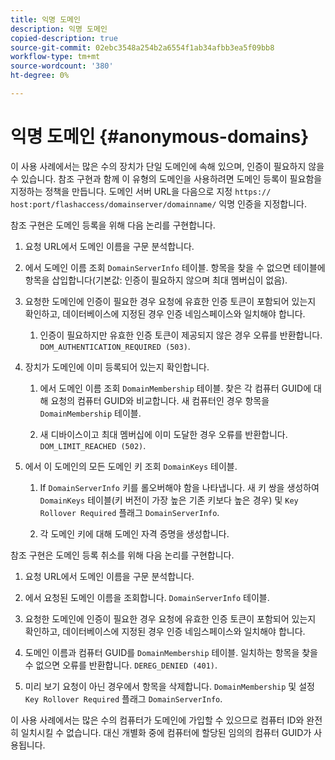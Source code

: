 ```yaml
---
title: 익명 도메인
description: 익명 도메인
copied-description: true
source-git-commit: 02ebc3548a254b2a6554f1ab34afbb3ea5f09bb8
workflow-type: tm+mt
source-wordcount: '380'
ht-degree: 0%

---
```


# 익명 도메인 {#anonymous-domains}

이 사용 사례에서는 많은 수의 장치가 단일 도메인에 속해 있으며, 인증이 필요하지 않을 수 있습니다. 참조 구현과 함께 이 유형의 도메인을 사용하려면 도메인 등록이 필요함을 지정하는 정책을 만듭니다. 도메인 서버 URL을 다음으로 지정 `https:// host:port/flashaccess/domainserver/domainname/` 익명 인증을 지정합니다.

참조 구현은 도메인 등록을 위해 다음 논리를 구현합니다.

1. 요청 URL에서 도메인 이름을 구문 분석합니다.
1. 에서 도메인 이름 조회 `DomainServerInfo` 테이블. 항목을 찾을 수 없으면 테이블에 항목을 삽입합니다(기본값: 인증이 필요하지 않으며 최대 멤버십이 없음).
1. 요청한 도메인에 인증이 필요한 경우 요청에 유효한 인증 토큰이 포함되어 있는지 확인하고, 데이터베이스에 지정된 경우 인증 네임스페이스와 일치해야 합니다.

   1. 인증이 필요하지만 유효한 인증 토큰이 제공되지 않은 경우 오류를 반환합니다. `DOM_AUTHENTICATION_REQUIRED (503)`.

1. 장치가 도메인에 이미 등록되어 있는지 확인합니다.

   1. 에서 도메인 이름 조회 `DomainMembership` 테이블. 찾은 각 컴퓨터 GUID에 대해 요청의 컴퓨터 GUID와 비교합니다. 새 컴퓨터인 경우 항목을 `DomainMembership` 테이블.

   1. 새 디바이스이고 최대 멤버십에 이미 도달한 경우 오류를 반환합니다. `DOM_LIMIT_REACHED (502)`.

1. 에서 이 도메인의 모든 도메인 키 조회 `DomainKeys` 테이블.

   1. If `DomainServerInfo` 키를 롤오버해야 함을 나타냅니다. 새 키 쌍을 생성하여 `DomainKeys` 테이블(키 버전이 가장 높은 기존 키보다 높은 경우) 및 `Key Rollover Required` 플래그 `DomainServerInfo`.

   1. 각 도메인 키에 대해 도메인 자격 증명을 생성합니다.

참조 구현은 도메인 등록 취소를 위해 다음 논리를 구현합니다.

1. 요청 URL에서 도메인 이름을 구문 분석합니다.
1. 에서 요청된 도메인 이름을 조회합니다. `DomainServerInfo` 테이블.
1. 요청한 도메인에 인증이 필요한 경우 요청에 유효한 인증 토큰이 포함되어 있는지 확인하고, 데이터베이스에 지정된 경우 인증 네임스페이스와 일치해야 합니다.
1. 도메인 이름과 컴퓨터 GUID를 `DomainMembership` 테이블. 일치하는 항목을 찾을 수 없으면 오류를 반환합니다. `DEREG_DENIED (401)`.

1. 미리 보기 요청이 아닌 경우에서 항목을 삭제합니다. `DomainMembership` 및 설정 `Key Rollover Required` 플래그 `DomainServerInfo`.

이 사용 사례에서는 많은 수의 컴퓨터가 도메인에 가입할 수 있으므로 컴퓨터 ID와 완전히 일치시킬 수 없습니다. 대신 개별화 중에 컴퓨터에 할당된 임의의 컴퓨터 GUID가 사용됩니다.
